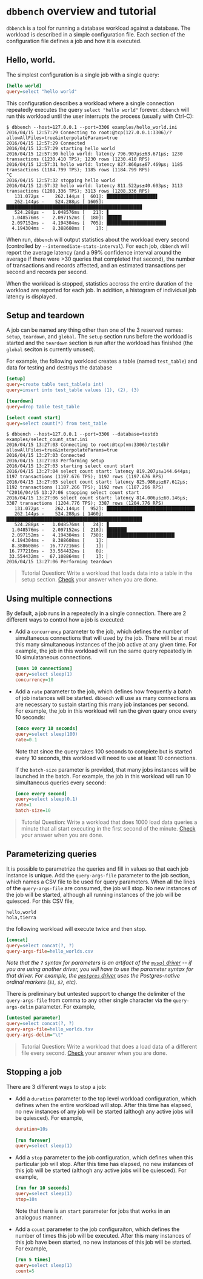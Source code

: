 # `dbbench` overview and tutorial

`dbbench` is a tool for running a database workload against a database.
The workload is described in a simple configuration file. Each section
of the configuration file defines a job and how it is executed.

## Hello, world.

The simplest configuration is a single job with a single query:

```ini
[hello world]
query=select "hello world"
```

This configuration describes a workload where a single connection repeatedly
executes the query `select "hello world"` forever. `dbbench` will run
this workload until the user interrupts the process (usually with Ctrl-C):

```console
$ dbbench --host=127.0.0.1 --port=3306 examples/hello_world.ini
2016/04/15 12:57:29 Connecting to root:@tcp(127.0.0.1:3306)/?allowAllFiles=true&interpolateParams=true
2016/04/15 12:57:29 Connected
2016/04/15 12:57:29 starting hello world
2016/04/15 12:57:30 hello world: latency 796.907µs±63.671µs; 1230 transactions (1230.410 TPS); 1230 rows (1230.410 RPS)
2016/04/15 12:57:31 hello world: latency 827.866µs±67.469µs; 1185 transactions (1184.799 TPS); 1185 rows (1184.799 RPS)
^C
2016/04/15 12:57:32 stopping hello world
2016/04/15 12:57:32 hello world: latency 811.522µs±40.603µs; 3113 transactions (1208.336 TPS); 3113 rows (1208.336 RPS)
   131.072µs -    262.144µs [  601]: ██████████████████▋
   262.144µs -    524.288µs [ 1605]: ██████████████████████████████████████████████████
   524.288µs -   1.048576ms [   21]: ▋
  1.048576ms -   2.097152ms [  180]: █████▌
  2.097152ms -   4.194304ms [  705]: █████████████████████▉
  4.194304ms -   8.388608ms [    1]: ▏
```

When run, `dbbench` will output statistics about the workload every second
(controlled by `--intermediate-stats-interval`). For each job, `dbbench` will
report the average latency (and a 99% confidence interval around the
average if there were >30 queries that completed that second), the number of
transactions and records affected, and an estimated transactions per second
and records per second.

When the workload is stopped, statistics accross the entire duration of the
workload are reported for each job. In addition, a histogram of individual
job latency is displayed.

## Setup and teardown

A job can be named any thing other than one of the 3 reserved names:
`setup`, `teardown`, and `global`. The `setup` section runs before
the workload is started and the `teardown` section is run after the
workload has finished (the `global` seciton is currently unused).

For example, the following workload creates a table (named `test_table`)
and data for testing and destroys the database 

```ini
[setup]
query=create table test_table(a int)
query=insert into test_table values (1), (2), (3)

[teardown]
query=drop table test_table

[select count start]
query=select count(*) from test_table
```

```console
$ dbbench --host=127.0.0.1 --port=3306 --database=testdb examples/select_count_star.ini
2016/04/15 13:27:03 Connecting to root:@tcp(vm:3306)/testdb?allowAllFiles=true&interpolateParams=true
2016/04/15 13:27:03 Connected
2016/04/15 13:27:03 Performing setup
2016/04/15 13:27:03 starting select count start
2016/04/15 13:27:04 select count start: latency 819.207µs±144.644µs; 1197 transactions (1197.676 TPS); 1197 rows (1197.676 RPS)
2016/04/15 13:27:05 select count start: latency 825.986µs±67.612µs; 1192 transactions (1187.266 TPS); 1192 rows (1187.266 RPS)
^C2016/04/15 13:27:06 stopping select count start
2016/04/15 13:27:06 select count start: latency 814.006µs±60.146µs; 3387 transactions (1204.776 TPS); 3387 rows (1204.776 RPS)
   131.072µs -    262.144µs [  952]: ████████████████████████████████▌
   262.144µs -    524.288µs [ 1460]: ██████████████████████████████████████████████████
   524.288µs -   1.048576ms [   24]: ▊
  1.048576ms -   2.097152ms [  218]: ███████▍
  2.097152ms -   4.194304ms [  730]: █████████████████████████
  4.194304ms -   8.388608ms [    1]: ▏
  8.388608ms -  16.777216ms [    1]: ▏
 16.777216ms -  33.554432ms [    0]: 
 33.554432ms -  67.108864ms [    1]: ▏
2016/04/15 13:27:06 Performing teardown
```

> Tutorial Question: Write a workload that loads data into a table in the setup section. [Check](examples/simple_load_data.ini) your answer when you are done.

## Using multiple connections
By default, a job runs in a repeatedly in a single connection. There are
2 different ways to control how a job is executed:

  - Add a `concurrency` parameter to the job, which defines the number of
    simultaneous connections that will used by the job. There will be at
    most this many simultaneous instances of the job active at any given
    time. For example, the job in this workload will run the same query
    repeatedly in 10 simulataneous connections.

      ```ini
      [uses 10 connections]
      query=select sleep(1)
      concurrency=10
      ```

  - Add a `rate` parameter to the job, which defines how frequently a batch of
    job instances will be started. `dbbench` will use as many connections
    as are necessary to sustain starting this many job instances per second.
    For example, the job in this workload will run the given query once
    every 10 seconds:

      ```ini
      [once every 10 seconds]
      query=select sleep(100)
      rate=0.1
      ```

    Note that since the query takes 100 seconds to complete but is started
    every 10 seconds, this workload will need to use at least 10 connections.

    If the `batch-size` parameter is provided, that many jobs instances will
    be launched in the batch. For example, the job in this workload will run
    10 simultaneous queries every second:

      ```ini
      [once every second]
      query=select sleep(0.1)
      rate=1
      batch-size=10
      ```

> Tutorial Question: Write a workload that does 1000 load data queries a minute that all start executing in the first second of the minute. [Check](examples/burst_load_data.ini) your answer when you are done.

## Parameterizing queries

It is possible to parametrize the queries and fill in values so that each job
instance is unique. Add the `query-args-file` parameter to the job section,
which names a CSV file to be used for query parameters. When all the lines
of the `query-args-file` are consumed, the job will stop. No new instances of
the job will be started, although all running instances of the job will be
quiesced. For this CSV file,

```csv
hello,world
hola,tierra
```

the following workload will execute twice and then stop.

```ini
[concat]
query=select concat(?, ?)
query-args-file=hello_worlds.csv
```

_Note that the `?` syntax for parameters is an artifact of the
[`mysql` driver](https://godoc.org/github.com/go-sql-driver/mysql) -- 
if you are using another driver, you will have to use the parameter
syntax for that driver. For example, the 
[`postgres` driver](https://godoc.org/github.com/lib/pq) uses the
Postgres-native ordinal markers (`$1`, `$2`, etc)._

There is preliminary but untested support to change the delimiter of the
`query-args-file` from comma to any other single character via the
`query-args-delim` parameter. For example,

```ini
[untested parameter]
query=select concat(?, ?)
query-args-file=hello_worlds.tsv
query-args-delim="\t"
```

> Tutorial Question: Write a workload that does a load data of a different file every second. [Check](examples/load_data.ini) your answer when you are done.

## Stopping a job
There are 3 different ways to stop a job:

  - Add a `duration` parameter to the top level workload configuration, which
    defines when the entire workload will stop. After this time has elapsed,
    no new instances of any job will be started (althogh any active jobs will
    be quiesced). For example,

      ```ini
      duration=10s
   
      [run forever]
      query=select sleep(1)
      ```

  - Add a `stop` parameter to the job configuration, which defines when this
    particular job will stop. After this time has elapsed, no new instances
    of this job will be started (althogh any active jobs will be quiesced).
    For example,

      ```ini
      [run for 10 seconds]
      query=select sleep(1)
      stop=10s
      ```

    Note that there is an `start` parameter for jobs that works in an analogous
    manner.

  - Add a `count` parameter to the job configuraiton, which defines the number
    of times this job will be executed. After this many instances of this job
    have been started, no new instances of this job will be started. For
    example,

      ```ini
      [run 5 times]
      query=select sleep(1)
      count=5
      ```
